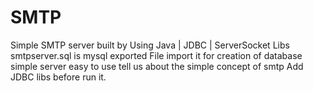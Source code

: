 # SMTP
Simple SMTP server built by Using Java | JDBC | ServerSocket Libs
smtpserver.sql is mysql exported File import it for creation of database
simple server easy to use tell us about the simple concept of smtp
Add JDBC libs before run it.
